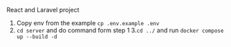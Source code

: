 React and Laravel project
1. Copy env from the example ```cp .env.example .env```
2. ```cd server``` and do command form step 1
3.```cd ../``` and run  ```docker compose up --build -d```
